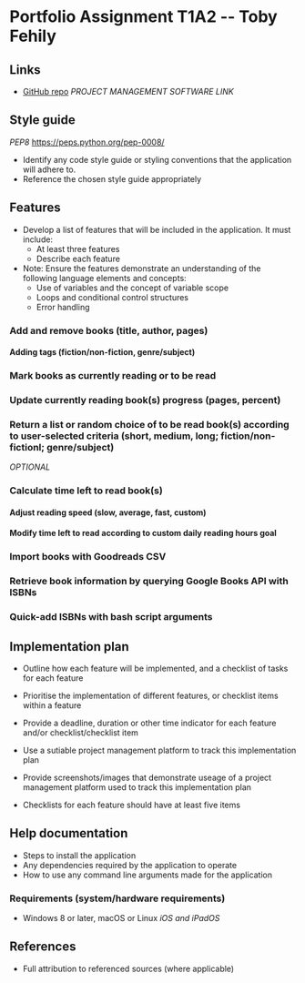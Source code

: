 # Portfolio Assignment T1A2 -- Toby Fehily

## Links
- [GitHub repo](https://github.com/tobyfehily/html-assignment)
*PROJECT MANAGEMENT SOFTWARE LINK*

## Style guide
*PEP8* https://peps.python.org/pep-0008/
- Identify any code style guide or styling conventions that the application will adhere to.
- Reference the chosen style guide appropriately

## Features
- Develop a list of features that will be included in the application. It must include:
  - At least three features
  - Describe each feature
- Note: Ensure the features demonstrate an understanding of the following language elements and concepts:
  - Use of variables and the concept of variable scope
  - Loops and conditional control structures
  - Error handling

### Add and remove books (title, author, pages)
#### Adding tags (fiction/non-fiction, genre/subject)


### Mark books as currently reading or to be read


### Update currently reading book(s) progress (pages, percent)


### Return a list or random choice of to be read book(s) according to user-selected criteria (short, medium, long; fiction/non-fictionl; genre/subject)

*OPTIONAL*
### Calculate time left to read book(s)
#### Adjust reading speed (slow, average, fast, custom)
#### Modify time left to read according to custom daily reading hours goal

### Import books with Goodreads CSV

### Retrieve book information by querying Google Books API with ISBNs

### Quick-add ISBNs with bash script arguments


## Implementation plan
- Outline how each feature will be implemented, and a checklist of tasks for each feature
- Prioritise the implementation of different features, or checklist items within a feature
- Provide a deadline, duration or other time indicator for each feature and/or checklist/checklist item

- Use a sutiable project management platform to track this implementation plan
- Provide screenshots/images that demonstrate useage of a project management platform used to track this implementation plan

- Checklists for each feature should have at least five items

## Help documentation
- Steps to install the application
- Any dependencies required by the application to operate
- How to use any command line arguments made for the application

### Requirements (system/hardware requirements)
- Windows 8 or later, macOS or Linux
*iOS and iPadOS*


## References
- Full attribution to referenced sources (where applicable)